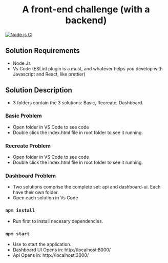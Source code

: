 <h1 align="center">
  A front-end challenge (with a backend)
</h1>

[![Node.js CI](https://github.com/otro34/a-front-end-challenge/actions/workflows/node.js.yml/badge.svg)](https://github.com/otro34/a-front-end-challenge/actions/workflows/node.js.yml)

## Solution Requirements
- Node Js
- Vs Code (ESLint plugin is a must, and whatever helps you develop with Javascript and React, like prettier)

## Solution Description

- 3 folders contain the 3 solutions: Basic, Recreate, Dashboard.

### Basic Problem
- Open folder in VS Code to see code
- Double click the index.html file in root folder to see it running.

### Recreate Problem
- Open folder in VS Code to see code
- Double click the index.html file in root folder to see it running.

### Dashboard Problem
- Two solutions comprise the complete set: api and dashboard-ui. Each have their own folder.
- Open each solution in Vs Code

### `npm install`
- Run first to install necesary dependencies.

### `npm start`
- Use to start the application.
- Dashboard UI Opens in: http://localhost:8000/
- Api Opens in: http://localhost:3000/
